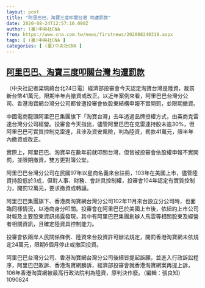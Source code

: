 ```yaml
---
layout: post
title: "阿里巴巴、淘寶三度叩關台灣 均遭罰款"
date: 2020-08-24T12:57:10.000Z
author: (臺)中央社CNA
from: https://www.cna.com.tw/news/firstnews/202008240318.aspx
tags: [ (臺)中央社CNA ]
categories: [ (臺)中央社CNA ]
---
```

<!--1598273830000-->
[阿里巴巴、淘寶三度叩關台灣 均遭罰款](https://www.cna.com.tw/news/firstnews/202008240318.aspx)
------

<div>
<div></div><div class="paragraph"><p>（中央社記者梁珮綺台北24日電）經濟部投審會今天認定淘寶台灣是陸資，裁罰新台幣41萬元，限期半年內撤資或改正。以近年案例來看，阿里巴巴台灣分公司、香港淘寶網台灣分公司都曾遭投審會依股東結構申報不實開罰，並限期撤資。</p><p>中國電商龍頭阿里巴巴集團旗下「淘寶台灣」去年透過品牌授權方式，由英商克雷達台灣分公司經營。投審會今天指出，儘管阿里巴巴在克雷達持股未逾30%，但阿里巴巴可實質控制克雷達，且涉及資安風險，判為陸資，罰款41萬元，限半年內撤資或改正。</p><p>實際上，阿里巴巴、淘寶早在數年前就叩關台灣，但皆被投審會依股權申報不實開罰，並限期撤資，雙方更對簿公堂。</p><p>阿里巴巴台灣分公司在民國97年以星商名義來台註冊，103年在美國上市，儘管陸資持股低於3成，但對人事、財務、會計具控制權，投審會104年認定有實質控制力，開罰12萬元，要求撤資或轉讓。</p><p>阿里巴巴集團旗下、香港商淘寶網台灣分公司102年11月來台設立分公司時，也面臨同樣情況，以港商身分叩關。投審會在阿里巴巴於美國上市後，依紐約上市公司財報及主要股東資訊揭露發現，其中有阿里巴巴集團創辦人馬雲等相關股東及經營者相關資訊，且確定陸資具控制能力。</p><p>投審會依兩岸人民關係條例、陸資來台投資許可辦法規定，開罰香港淘寶網未依規定24萬元，限期6個月停止或撤回投資。</p><p>阿里巴巴台灣分公司、香港淘寶網台灣分公司後續皆提起訴願，並進入行政訴訟程序，阿里巴巴敗訴、香港淘寶網勝訴，經濟部投審會就香港淘寶網案再提上訴，106年香港淘寶網被最高行政法院判為陸資，原判決作廢。（編輯：張良知）1090824</p></div>
</div>
